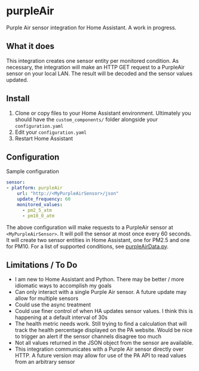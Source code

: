 # purpleAir
Purple Air sensor integration for Home Assistant. A work in progress.

## What it does
This integration creates one sensor entity per monitored condition. As necessary, the integration will make an HTTP GET request to a PurpleAir sensor on your local LAN. The result will be decoded and the sensor values updated.

## Install
1. Clone or copy files to your Home Assistant environment. Ultimately you should have the `custom_components/` folder alongside your `configuration.yaml`
2. Edit your `configuration.yaml`
3. Restart Home Assistant

## Configuration
Sample configuration
``` yaml
sensor:
- platform: purpleAir
    url: "http://<MyPurpleAirSensor>/json"
    update_frequency: 60
    monitored_values:
      - pm2_5_atm
      - pm10_0_atm
```
The above configuration will make requests to a PurpleAir sensor at `<MyPurpleAirSensor>`. It will poll the sensor at most once every 60 seconds. It will create two sensor entities in Home Assistant, one for PM2.5 and one for PM10. For a list of supported conditions, see [purpleAirData.py](https://github.com/wrdarnell/purpleAir/blob/master/custom_components/purpleAir/purpleAirData.py).

## Limitations / To Do
* I am new to Home Assistant and Python. There may be better / more idiomatic ways to accomplish my goals
* Can only interact with a single Purple Air sensor. A future update may allow for multiple sensors
* Could use the async treatment
* Could use finer control of when HA updates sensor values. I think this is happening at a default interval of 30s
* The health metric needs work. Still trying to find a calculation that will track the health percentage displayed on the PA website. Would be nice to trigger an alert if the sensor channels disagree too much
* Not all values returned in the JSON object from the sensor are available.
* This integration communicates with a Purple Air sensor directly over HTTP. A future version may allow for use of the PA API to read values from an arbitrary sensor

